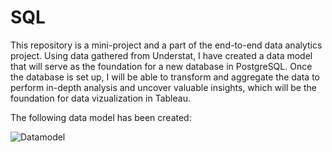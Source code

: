 # SQL
This repository is a mini-project and a part of the end-to-end data analytics project. Using data gathered from Understat, I have created a data model that will serve as the foundation for a new database in PostgreSQL. Once the database is set up, I will be able to transform and aggregate the data to perform in-depth analysis and uncover valuable insights, which will be the foundation for data vizualization in Tableau.

The following data model has been created:

![Datamodel](https://user-images.githubusercontent.com/120128978/210636897-495a8006-ab65-473d-881f-516f843c97cf.jpg)
